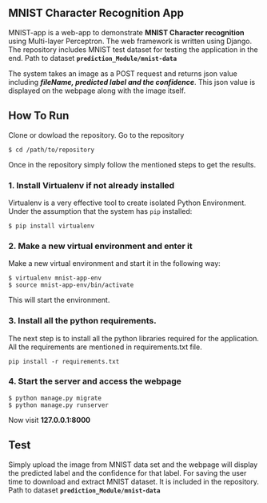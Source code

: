 ## MNIST Character Recognition App

MNIST-app is a web-app to demonstrate **MNIST Character recognition** using Multi-layer Perceptron. The web framework is written using Django.
The repository includes MNIST test dataset for testing the application in the end. Path to dataset **`prediction_Module/mnist-data`**

The system takes an image as a POST request and returns json value including ***fileName, predicted label and the confidence***. This json value is displayed on the webpage along with the image itself.

## How To Run

Clone or dowload the repository. Go to the repository

`$ cd /path/to/repository`

Once in the repository simply follow the mentioned steps to get the results.

### 1. Install Virtualenv if not already installed

Virtualenv is a very effective tool to create isolated Python Environment. Under the assumption that the system has `pip` installed:

`$ pip install virtualenv`

### 2. Make a new virtual environment and enter it

Make a new virtual environment and start it in the following way:

	$ virtualenv mnist-app-env
	$ source mnist-app-env/bin/activate

This will start the environment.

### 3. Install all the python requirements.

The next step is to install all the python libraries required for the application.
All the requirements are mentioned in requirements.txt file.

`pip install -r requirements.txt`

### 4. Start the server and access the webpage

	$ python manage.py migrate
	$ python manage.py runserver

Now visit **127.0.0.1:8000**

## Test

Simply upload the image from MNIST data set and the webpage will display the predicted label and the confidence for that label. For saving the user time to download and extract MNIST dataset. It is included in the repository. Path to dataset **`prediction_Module/mnist-data`**